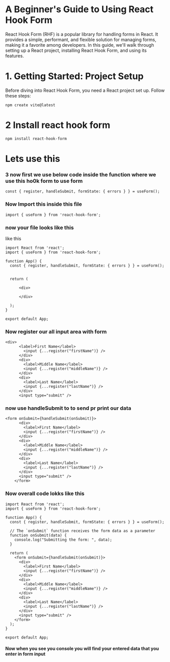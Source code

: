 # A Beginner's Guide to Using React Hook Form

React Hook Form (RHF) is a popular library for handling forms in React. It provides a simple, performant, and flexible solution for managing forms, making it a favorite among developers. In this guide, we'll walk through setting up a React project, installing React Hook Form, and using its features.
# 1. Getting Started: Project Setup
Before diving into React Hook Form, you need a React project set up. Follow these steps:
```
npm create vite@latest
```
# 2 Install react hook form 
```
npm install react-hook-form
```
# Lets use this 
### 3 now first we use below code inside the function where we use this ho0k form to use form 
```
const { register, handleSubmit, formState: { errors } } = useForm();
```
### Now Import this inside this file 
```
import { useForm } from 'react-hook-form';
```
### now your file looks like this 
like this 
```
import React from 'react';
import { useForm } from 'react-hook-form';

function App() {
  const { register, handleSubmit, formState: { errors } } = useForm();

  
  return (
    
      <div>
       
      </div>
  
  );
}

export default App;
```
### Now register our all input area with form 
```
<div>
      <label>First Name</label>
        <input {...register("firstName")} />
      </div>
      <div>
        <label>Middle Name</label>
        <input {...register("middleName")} />
      </div>
      <div>
        <label>Last Name</label>
        <input {...register("lastName")} />
      </div>
      <input type="submit" />
```
### now use handleSubmit to to send pr print our data
```
<form onSubmit={handleSubmit(onSubmit)}>
      <div>
        <label>First Name</label>
        <input {...register("firstName")} />
      </div>
      <div>
        <label>Middle Name</label>
        <input {...register("middleName")} />
      </div>
      <div>
        <label>Last Name</label>
        <input {...register("lastName")} />
      </div>
      <input type="submit" />
    </form>
```
### Now overall code lokks like this
```
import React from 'react';
import { useForm } from 'react-hook-form';

function App() {
  const { register, handleSubmit, formState: { errors } } = useForm();

  // The `onSubmit` function receives the form data as a parameter
  function onSubmit(data) {
    console.log("Submitting the form: ", data);
  }

  return (
    <form onSubmit={handleSubmit(onSubmit)}>
      <div>
        <label>First Name</label>
        <input {...register("firstName")} />
      </div>
      <div>
        <label>Middle Name</label>
        <input {...register("middleName")} />
      </div>
      <div>
        <label>Last Name</label>
        <input {...register("lastName")} />
      </div>
      <input type="submit" />
    </form>
  );
}

export default App;

```
#### Now when you see you console you will find your  entered data that you enter in form input
